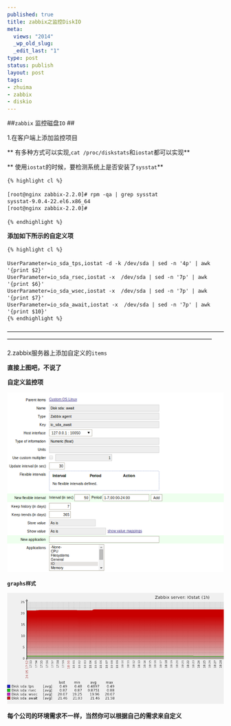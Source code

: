 ```yaml
--- 
published: true
title: zabbix之监控DiskIO
meta: 
  views: "2014"
  _wp_old_slug: 
  _edit_last: "1"
type: post
status: publish
layout: post
tags: 
- zhuima
- zabbix
- diskio
---
```


##`zabbix` 监控磁盘`IO` ##

1.在客户端上添加监控项目

** 有多种方式可以实现,`cat /proc/diskstats`和`iostat`都可以实现**

** 使用`iostat`的时候，要检测系统上是否安装了`sysstat`**

    {% highlight cl %}

    [root@nginx zabbix-2.2.0]# rpm -qa | grep sysstat
    sysstat-9.0.4-22.el6.x86_64
    [root@nginx zabbix-2.2.0]# 

    {% endhighlight %}
    
**添加如下所示的自定义项**

    {% highlight cl %}

    UserParameter=io_sda_tps,iostat -d -k /dev/sda | sed -n '4p' | awk '{print $2}'
    UserParameter=io_sda_rsec,iostat -x  /dev/sda | sed -n '7p' | awk '{print $6}'
    UserParameter=io_sda_wsec,iostat -x  /dev/sda | sed -n '7p' | awk '{print $7}'
    UserParameter=io_sda_await,iostat -x  /dev/sda | sed -n '7p' | awk '{print $10}'
    {% endhighlight %}
     

——————————————————————————————————————————————————————————————————————

2.zabbix服务器上添加自定义的`items`

**直接上图吧，不说了**

**自定义监控项**

<img src="/images/disk_io.png" alt="Sanjose" class="img-center" />

**`graphs样式`**

<img src="/images/disk_graphs.png" alt="Sanjose" class="img-center" />




**每个公司的环境需求不一样，当然你可以根据自己的需求来自定义**

